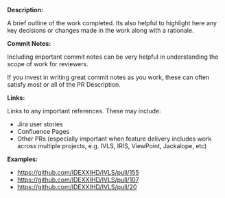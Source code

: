 **Description:**

A brief outline of the work completed. Its also helpful to highlight here any key decisions or changes made in the work along with a rationale.

**Commit Notes:**

Including important commit notes can be very helpful in understanding the scope of work for reviewers.

If you invest in writing great commit notes as you work, these can often satisfy most or all of the PR Description.

**Links:**

Links to any important references. These may include:

- Jira user stories
- Confluence Pages
- Other PRs (especially important when feature delivery includes work across multiple projects, e.g. IVLS, IRIS, ViewPoint, Jackalope, etc)

**Examples:**

- https://github.com/IDEXXIHD/IVLS/pull/155
- https://github.com/IDEXXIHD/IVLS/pull/107
- https://github.com/IDEXXIHD/IVLS/pull/20

